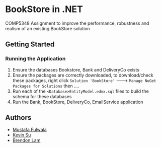
# BookStore in .NET
COMP5348 Assignment to improve the performance, robustness and realism of an existing BookStore solution

## Getting Started


### Running the Application

 1. Ensure the databases Bookstore, Bank and DeliveryCo exists
 2. Ensure the packages are correctly downloaded, to download/check these packages, right click `Solution 'BookStore'` ---> `Manage NuGet Packages for Solutions` then .... 
 3. Run each of the `<Database>EntityModel.edmx.sql` files to build the schema for these databases
 4. Run the Bank, BookStore, DeliveryCo, EmailService application 


## Authors

* [Mustafa Fulwala](https://github.com/mospy26/)
* [Kevin Su](https://github.com/SuKaiwen)
* [Brendon Lam](https://github.com/blam135)
